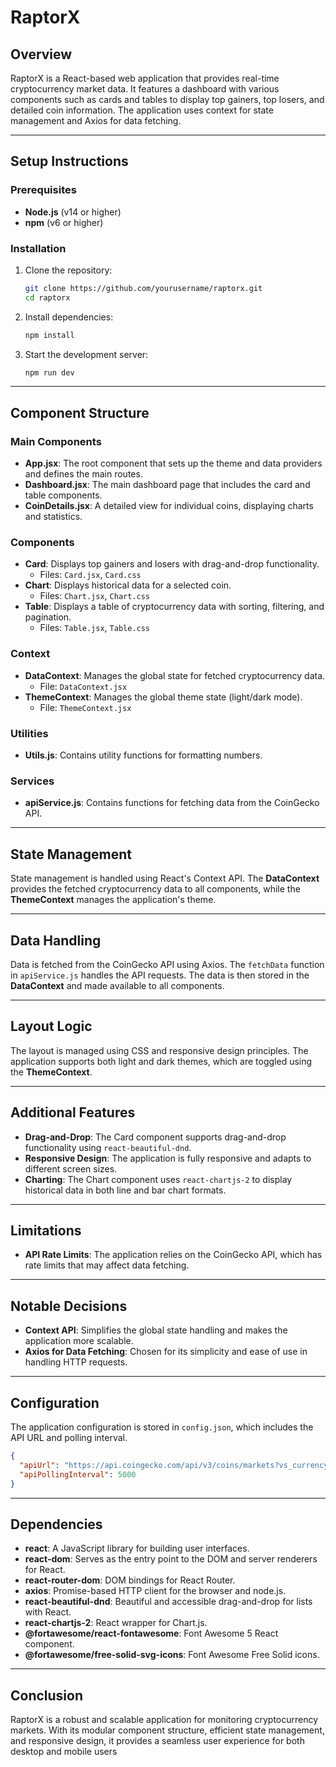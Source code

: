 
# RaptorX

## Overview

RaptorX is a React-based web application that provides real-time cryptocurrency market data. It features a dashboard with various components such as cards and tables to display top gainers, top losers, and detailed coin information. The application uses context for state management and Axios for data fetching.

---

## Setup Instructions

### Prerequisites

- **Node.js** (v14 or higher)
- **npm** (v6 or higher)

### Installation

1. Clone the repository:
   ```sh
   git clone https://github.com/yourusername/raptorx.git
   cd raptorx
   ```

2. Install dependencies:
   ```sh
   npm install
   ```

3. Start the development server:
   ```sh
   npm run dev
   ```

---

## Component Structure

### Main Components

- **App.jsx**: The root component that sets up the theme and data providers and defines the main routes.
- **Dashboard.jsx**: The main dashboard page that includes the card and table components.
- **CoinDetails.jsx**: A detailed view for individual coins, displaying charts and statistics.

### Components

- **Card**: Displays top gainers and losers with drag-and-drop functionality.
  - Files: `Card.jsx`, `Card.css`
- **Chart**: Displays historical data for a selected coin.
  - Files: `Chart.jsx`, `Chart.css`
- **Table**: Displays a table of cryptocurrency data with sorting, filtering, and pagination.
  - Files: `Table.jsx`, `Table.css`

### Context

- **DataContext**: Manages the global state for fetched cryptocurrency data.
  - File: `DataContext.jsx`
- **ThemeContext**: Manages the global theme state (light/dark mode).
  - File: `ThemeContext.jsx`

### Utilities

- **Utils.js**: Contains utility functions for formatting numbers.

### Services

- **apiService.js**: Contains functions for fetching data from the CoinGecko API.

---

## State Management

State management is handled using React's Context API. The **DataContext** provides the fetched cryptocurrency data to all components, while the **ThemeContext** manages the application's theme.

---

## Data Handling

Data is fetched from the CoinGecko API using Axios. The `fetchData` function in `apiService.js` handles the API requests. The data is then stored in the **DataContext** and made available to all components.

---

## Layout Logic

The layout is managed using CSS and responsive design principles. The application supports both light and dark themes, which are toggled using the **ThemeContext**.

---

## Additional Features

- **Drag-and-Drop**: The Card component supports drag-and-drop functionality using `react-beautiful-dnd`.
- **Responsive Design**: The application is fully responsive and adapts to different screen sizes.
- **Charting**: The Chart component uses `react-chartjs-2` to display historical data in both line and bar chart formats.

---

## Limitations

- **API Rate Limits**: The application relies on the CoinGecko API, which has rate limits that may affect data fetching.

---

## Notable Decisions

- **Context API**: Simplifies the global state handling and makes the application more scalable.
- **Axios for Data Fetching**: Chosen for its simplicity and ease of use in handling HTTP requests.

---

## Configuration

The application configuration is stored in `config.json`, which includes the API URL and polling interval.

```json
{
  "apiUrl": "https://api.coingecko.com/api/v3/coins/markets?vs_currency=usd",
  "apiPollingInterval": 5000
}
```

---

## Dependencies

- **react**: A JavaScript library for building user interfaces.
- **react-dom**: Serves as the entry point to the DOM and server renderers for React.
- **react-router-dom**: DOM bindings for React Router.
- **axios**: Promise-based HTTP client for the browser and node.js.
- **react-beautiful-dnd**: Beautiful and accessible drag-and-drop for lists with React.
- **react-chartjs-2**: React wrapper for Chart.js.
- **@fortawesome/react-fontawesome**: Font Awesome 5 React component.
- **@fortawesome/free-solid-svg-icons**: Font Awesome Free Solid icons.

---

## Conclusion

RaptorX is a robust and scalable application for monitoring cryptocurrency markets. With its modular component structure, efficient state management, and responsive design, it provides a seamless user experience for both desktop and mobile users
